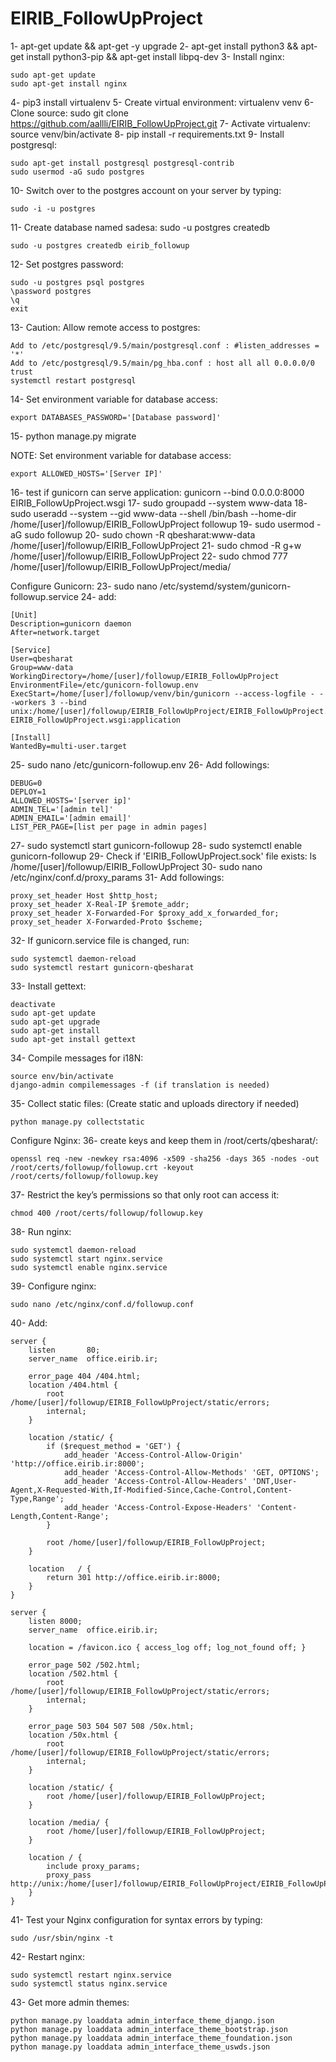 # EIRIB_FollowUpProject

1- apt-get update && apt-get -y upgrade
2- apt-get install python3 && apt-get install python3-pip && apt-get install libpq-dev
3- Install nginx:

    sudo apt-get update
    sudo apt-get install nginx

4- pip3 install virtualenv
5- Create virtual environment: virtualenv venv
6- Clone source: sudo git clone https://github.com/aallli/EIRIB_FollowUpProject.git
7- Activate virtualenv: source venv/bin/activate
8- pip install -r requirements.txt
9- Install postgresql:

    sudo apt-get install postgresql postgresql-contrib
    sudo usermod -aG sudo postgres

10- Switch over to the postgres account on your server by typing:
    
    sudo -i -u postgres

11- Create database named sadesa: sudo -u postgres createdb

    sudo -u postgres createdb eirib_followup

12- Set postgres password: 
    
    sudo -u postgres psql postgres
    \password postgres
    \q
    exit 

13- Caution: Allow remote access to postgres:
    
    Add to /etc/postgresql/9.5/main/postgresql.conf : #listen_addresses = '*'
    Add to /etc/postgresql/9.5/main/pg_hba.conf : host all all 0.0.0.0/0 trust
    systemctl restart postgresql

14- Set environment variable for database access: 

    export DATABASES_PASSWORD='[Database password]'

15- python manage.py migrate

NOTE: Set environment variable for database access: 

    export ALLOWED_HOSTS='[Server IP]'
    
16- test if gunicorn can serve application: gunicorn --bind 0.0.0.0:8000 EIRIB_FollowUpProject.wsgi
17- sudo groupadd --system www-data
18- sudo useradd --system --gid www-data --shell /bin/bash --home-dir /home/[user]/followup/EIRIB_FollowUpProject followup
19- sudo usermod -aG sudo followup
20- sudo chown -R qbesharat:www-data /home/[user]/followup/EIRIB_FollowUpProject
21- sudo chmod -R g+w /home/[user]/followup/EIRIB_FollowUpProject
22- sudo chmod 777 /home/[user]/followup/EIRIB_FollowUpProject/media/

Configure Gunicorn:
23- sudo nano /etc/systemd/system/gunicorn-followup.service
24- add:
    
    [Unit]
    Description=gunicorn daemon
    After=network.target
    
    [Service]
    User=qbesharat
    Group=www-data
    WorkingDirectory=/home/[user]/followup/EIRIB_FollowUpProject
    EnvironmentFile=/etc/gunicorn-followup.env
    ExecStart=/home/[user]/followup/venv/bin/gunicorn --access-logfile - --workers 3 --bind unix:/home/[user]/followup/EIRIB_FollowUpProject/EIRIB_FollowUpProject.sock EIRIB_FollowUpProject.wsgi:application
    
    [Install]
    WantedBy=multi-user.target
        
25- sudo nano /etc/gunicorn-followup.env
26- Add followings:
    
    DEBUG=0
    DEPLOY=1
    ALLOWED_HOSTS='[server ip]'
    ADMIN_TEL='[admin tel]'
    ADMIN_EMAIL='[admin email]'
    LIST_PER_PAGE=[list per page in admin pages]
    
27- sudo systemctl start gunicorn-followup
28- sudo systemctl enable gunicorn-followup
29- Check if 'EIRIB_FollowUpProject.sock' file exists: ls /home/[user]/followup/EIRIB_FollowUpProject
30- sudo nano /etc/nginx/conf.d/proxy_params
31- Add followings:

    proxy_set_header Host $http_host;
    proxy_set_header X-Real-IP $remote_addr;
    proxy_set_header X-Forwarded-For $proxy_add_x_forwarded_for;
    proxy_set_header X-Forwarded-Proto $scheme;

32- If gunicorn.service file is changed, run:

    sudo systemctl daemon-reload
    sudo systemctl restart gunicorn-qbesharat

33- Install gettext:

    deactivate
    sudo apt-get update
    sudo apt-get upgrade
    sudo apt-get install
    sudo apt-get install gettext

34- Compile messages for i18N:
    
    source env/bin/activate
    django-admin compilemessages -f (if translation is needed)

35- Collect static files: (Create static and uploads directory if needed)
 
    python manage.py collectstatic

Configure Nginx:
36- create keys and keep them in /root/certs/qbesharat/:
    
    openssl req -new -newkey rsa:4096 -x509 -sha256 -days 365 -nodes -out /root/certs/followup/followup.crt -keyout /root/certs/followup/followup.key

37- Restrict the key’s permissions so that only root can access it:
    
    chmod 400 /root/certs/followup/followup.key


38- Run nginx:

    sudo systemctl daemon-reload
    sudo systemctl start nginx.service
    sudo systemctl enable nginx.service
    
39- Configure nginx:

    sudo nano /etc/nginx/conf.d/followup.conf

40- Add:
    
    server {
        listen       80;
        server_name  office.eirib.ir;
    
        error_page 404 /404.html;
        location /404.html {
            root /home/[user]/followup/EIRIB_FollowUpProject/static/errors;
            internal;
        }
    
        location /static/ {
            if ($request_method = 'GET') {
                add_header 'Access-Control-Allow-Origin' 'http://office.eirib.ir:8000';
                add_header 'Access-Control-Allow-Methods' 'GET, OPTIONS';
                add_header 'Access-Control-Allow-Headers' 'DNT,User-Agent,X-Requested-With,If-Modified-Since,Cache-Control,Content-Type,Range';
                add_header 'Access-Control-Expose-Headers' 'Content-Length,Content-Range';
            }
    
            root /home/[user]/followup/EIRIB_FollowUpProject;
        }
    
        location   / {
            return 301 http://office.eirib.ir:8000;
        }
    }
    
    server {
        listen 8000;
        server_name  office.eirib.ir;
    
        location = /favicon.ico { access_log off; log_not_found off; }
    
        error_page 502 /502.html;
        location /502.html {
            root /home/[user]/followup/EIRIB_FollowUpProject/static/errors;
            internal;
        }
    
        error_page 503 504 507 508 /50x.html;
        location /50x.html {
            root /home/[user]/followup/EIRIB_FollowUpProject/static/errors;
            internal;
        }
    
        location /static/ {
            root /home/[user]/followup/EIRIB_FollowUpProject;
        }
    
        location /media/ {
            root /home/[user]/followup/EIRIB_FollowUpProject;
        }
    
        location / {
            include proxy_params;
            proxy_pass http://unix:/home/[user]/followup/EIRIB_FollowUpProject/EIRIB_FollowUpProject.sock;
        }
    }

41- Test your Nginx configuration for syntax errors by typing: 

    sudo /usr/sbin/nginx -t

42- Restart nginx:

    sudo systemctl restart nginx.service
    sudo systemctl status nginx.service

43- Get more admin themes:
    
    python manage.py loaddata admin_interface_theme_django.json
    python manage.py loaddata admin_interface_theme_bootstrap.json
    python manage.py loaddata admin_interface_theme_foundation.json
    python manage.py loaddata admin_interface_theme_uswds.json